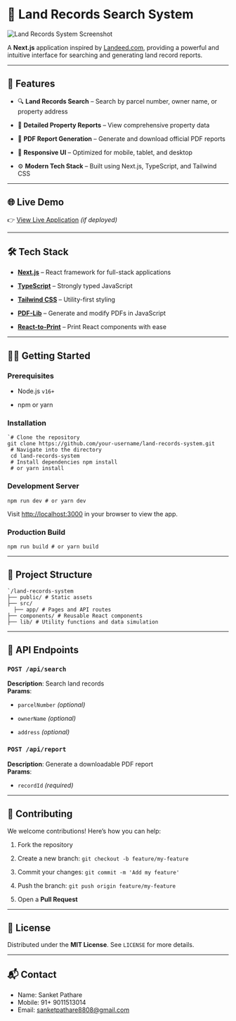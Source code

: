 # 🏡 Land Records Search System

![Land Records System Screenshot]("/Screenshot.png)

A **Next.js** application inspired by [Landeed.com](https://www.landeed.com), providing a powerful and intuitive interface for searching and generating land record reports.

----------

## 🚀 Features

-   🔍 **Land Records Search** – Search by parcel number, owner name, or property address
    
-   📄 **Detailed Property Reports** – View comprehensive property data
    
-   🧾 **PDF Report Generation** – Generate and download official PDF reports
    
-   📱 **Responsive UI** – Optimized for mobile, tablet, and desktop
    
-   ⚙️ **Modern Tech Stack** – Built using Next.js, TypeScript, and Tailwind CSS
    

----------

## 🌐 Live Demo

👉 [View Live Application](https://land-records-app.vercel.app/) _(if deployed)_

----------

## 🛠️ Tech Stack

-   [**Next.js**](https://nextjs.org/) – React framework for full-stack applications
    
-   [**TypeScript**](https://www.typescriptlang.org/) – Strongly typed JavaScript
    
-   [**Tailwind CSS**](https://tailwindcss.com/) – Utility-first styling
    
-   [**PDF-Lib**](https://pdf-lib.js.org/) – Generate and modify PDFs in JavaScript
    
-   [**React-to-Print**](https://github.com/gregnb/react-to-print) – Print React components with ease
    

----------

## 🧑‍💻 Getting Started

### Prerequisites

-   Node.js `v16+`
    
-   npm or yarn
    

### Installation
`````
`# Clone the repository
git clone https://github.com/your-username/land-records-system.git
 # Navigate into the directory
 cd land-records-system
 # Install dependencies npm install
 # or yarn install
`````
### Development Server
````
npm run dev # or yarn dev
`````
Visit [http://localhost:3000](http://localhost:3000) in your browser to view the app.

### Production Build
````
npm run build # or yarn build
````

----------

## 📁 Project Structure


`````
`/land-records-system
├── public/ # Static assets
├── src/
  ├── app/ # Pages and API routes 
├── components/ # Reusable React components 
├── lib/ # Utility functions and data simulation 

`````

----------

## 📡 API Endpoints

### `POST /api/search`

**Description**: Search land records  
**Params**:

-   `parcelNumber` _(optional)_
    
-   `ownerName` _(optional)_
    
-   `address` _(optional)_
    

### `POST /api/report`

**Description**: Generate a downloadable PDF report  
**Params**:

-   `recordId` _(required)_
    

----------

## 🤝 Contributing

We welcome contributions! Here’s how you can help:

1.  Fork the repository
    
2.  Create a new branch: `git checkout -b feature/my-feature`
    
3.  Commit your changes: `git commit -m 'Add my feature'`
    
4.  Push the branch: `git push origin feature/my-feature`
    
5.  Open a **Pull Request**
    

----------

## 📄 License

Distributed under the **MIT License**. See `LICENSE` for more details.

----------

## 📬 Contact
- Name: Sanket Pathare
- Mobile: 91+ 9011513014
- Email: [sanketpathare8808@gmail.com](mailto:sanketpathare8808@gmail.com])
    
